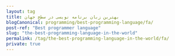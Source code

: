 ```yaml
---
layout: tag
title: بهترین زبان برنامه نویسی در سطح جهان
blogCanonical: programming/best-programming-language/fa/
post-ref: "Best programmer language"
slug: "the-best-programming-language-in-the-world"
permalink: /tag/the-best-programming-language-in-the-world/fa/
private: true
---
```

